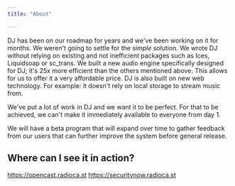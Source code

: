 ```yaml
---
title: "About"

---
```

DJ has been on our roadmap for years and we've been working on it for months. We weren't going to settle for the *simple* solution. We wrote DJ without relying on existing and not inefficient packages such as Ices, Liquidsoap or sc_trans. We built a new audio engine specifically designed for DJ; it's 25x more efficient than the others mentioned above. This allows for us to offer it a very affordable price. DJ is also built on new web technology. For example: it doesn't rely on local storage to stream music from.

We've put a lot of work in DJ and we want it to be perfect. For that to be achieved, we can't make it immediately available to everyone from day 1.

We will have a beta program that will expand over time to gather feedback from our users that can further improve the system before general release.

## Where can I see it in action?

https://opencast.radioca.st
https://securitynow.radioca.st

